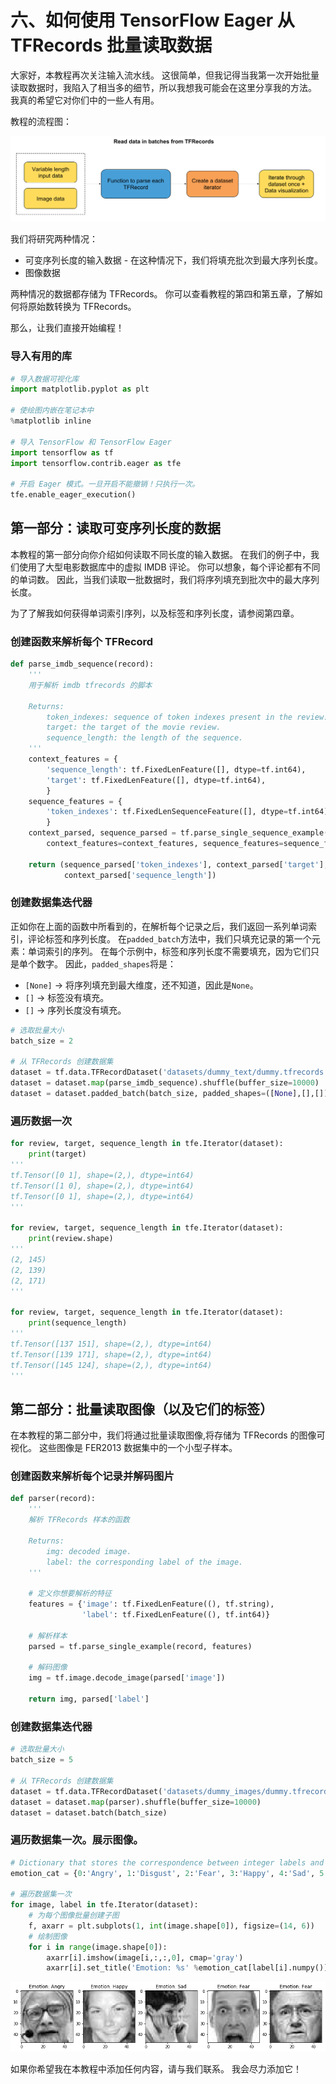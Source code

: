 # 六、如何使用 TensorFlow Eager 从 TFRecords 批量读取数据

大家好，本教程再次关注输入流水线。 这很简单，但我记得当我第一次开始批量读取数据时，我陷入了相当多的细节，所以我想我可能会在这里分享我的方法。 我真的希望它对你们中的一些人有用。

教程的流程图：

![](img/6-1.png)

我们将研究两种情况：

+   可变序列长度的输入数据 - 在这种情况下，我们将填充批次到最大序列长度。
+   图像数据

两种情况的数据都存储为 TFRecords。 你可以查看教程的第四和第五章，了解如何将原始数转换为 TFRecords。

那么，让我们直接开始编程！

### 导入有用的库

```py
# 导入数据可视化库
import matplotlib.pyplot as plt

# 使绘图内嵌在笔记本中
%matplotlib inline

# 导入 TensorFlow 和 TensorFlow Eager
import tensorflow as tf
import tensorflow.contrib.eager as tfe

# 开启 Eager 模式。一旦开启不能撤销！只执行一次。
tfe.enable_eager_execution()
```

## 第一部分：读取可变序列长度的数据

本教程的第一部分向你介绍如何读取不同长度的输入数据。 在我们的例子中，我们使用了大型电影数据库中的虚拟 IMDB 评论。 你可以想象，每个评论都有不同的单词数。 因此，当我们读取一批数据时，我们将序列填充到批次中的最大序列长度。

为了了解我如何获得单词索引序列，以及标签和序列长度，请参阅第四章。

### 创建函数来解析每个 TFRecord

```py
def parse_imdb_sequence(record):
    '''
    用于解析 imdb tfrecords 的脚本
    
    Returns:
        token_indexes: sequence of token indexes present in the review.
        target: the target of the movie review.
        sequence_length: the length of the sequence.
    '''
    context_features = {
        'sequence_length': tf.FixedLenFeature([], dtype=tf.int64),
        'target': tf.FixedLenFeature([], dtype=tf.int64),
        }
    sequence_features = {
        'token_indexes': tf.FixedLenSequenceFeature([], dtype=tf.int64),
        }
    context_parsed, sequence_parsed = tf.parse_single_sequence_example(record, 
        context_features=context_features, sequence_features=sequence_features)
        
    return (sequence_parsed['token_indexes'], context_parsed['target'],
            context_parsed['sequence_length'])
```

### 创建数据集迭代器

正如你在上面的函数中所看到的，在解析每个记录之后，我们返回一系列单词索引，评论标签和序列长度。 在`padded_batch`方法中，我们只填充记录的第一个元素：单词索引的序列。 在每个示例中，标签和序列长度不需要填充，因为它们只是单个数字。 因此，`padded_shapes`将是：

+   `[None]` -> 将序列填充到最大维度，还不知道，因此是`None`。
+   `[]` -> 标签没有填充。
+   `[]` -> 序列长度没有填充。

```py
# 选取批量大小
batch_size = 2

# 从 TFRecords 创建数据集
dataset = tf.data.TFRecordDataset('datasets/dummy_text/dummy.tfrecords')
dataset = dataset.map(parse_imdb_sequence).shuffle(buffer_size=10000)
dataset = dataset.padded_batch(batch_size, padded_shapes=([None],[],[]))
```

### 遍历数据一次

```py
for review, target, sequence_length in tfe.Iterator(dataset):
    print(target)
'''
tf.Tensor([0 1], shape=(2,), dtype=int64)
tf.Tensor([1 0], shape=(2,), dtype=int64)
tf.Tensor([0 1], shape=(2,), dtype=int64)
'''

for review, target, sequence_length in tfe.Iterator(dataset):
    print(review.shape)
'''
(2, 145)
(2, 139)
(2, 171)
'''

for review, target, sequence_length in tfe.Iterator(dataset):
    print(sequence_length)
'''
tf.Tensor([137 151], shape=(2,), dtype=int64)
tf.Tensor([139 171], shape=(2,), dtype=int64)
tf.Tensor([145 124], shape=(2,), dtype=int64)
'''
```

## 第二部分：批量读取图像（以及它们的标签）

在本教程的第二部分中，我们将通过批量读取图像,将存储为 TFRecords 的图像可视化。 这些图像是 FER2013 数据集中的一个小型子样本。

### 创建函数来解析每个记录并解码图片

```py
def parser(record):
    '''
    解析 TFRecords 样本的函数
    
    Returns:
        img: decoded image.
        label: the corresponding label of the image.         
    '''
    
    # 定义你想要解析的特征
    features = {'image': tf.FixedLenFeature((), tf.string),
                'label': tf.FixedLenFeature((), tf.int64)}
    
    # 解析样本
    parsed = tf.parse_single_example(record, features)

    # 解码图像
    img = tf.image.decode_image(parsed['image'])
   
    return img, parsed['label']
```

### 创建数据集迭代器

```py
# 选取批量大小
batch_size = 5

# 从 TFRecords 创建数据集
dataset = tf.data.TFRecordDataset('datasets/dummy_images/dummy.tfrecords')
dataset = dataset.map(parser).shuffle(buffer_size=10000)
dataset = dataset.batch(batch_size)
```

### 遍历数据集一次。展示图像。

```py
# Dictionary that stores the correspondence between integer labels and the emotions
emotion_cat = {0:'Angry', 1:'Disgust', 2:'Fear', 3:'Happy', 4:'Sad', 5:'Surprise', 6:'Neutral'}

# 遍历数据集一次
for image, label in tfe.Iterator(dataset):
    # 为每个图像批量创建子图
    f, axarr = plt.subplots(1, int(image.shape[0]), figsize=(14, 6))
    # 绘制图像
    for i in range(image.shape[0]):
        axarr[i].imshow(image[i,:,:,0], cmap='gray')
        axarr[i].set_title('Emotion: %s' %emotion_cat[label[i].numpy()])
```

![](img/6-2.png)

如果你希望我在本教程中添加任何内容，请与我们联系。 我会尽力添加它！
